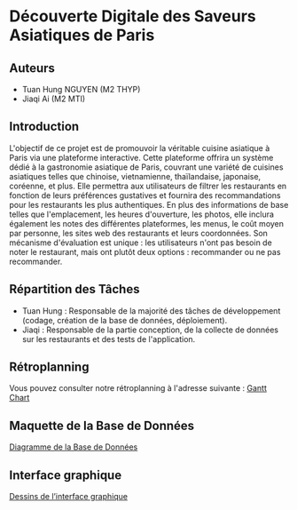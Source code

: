 # Découverte Digitale des Saveurs Asiatiques de Paris

## Auteurs

- Tuan Hung NGUYEN (M2 THYP)
- Jiaqi Ai (M2 MTI)

## Introduction

L'objectif de ce projet est de promouvoir la véritable cuisine asiatique à Paris via une plateforme interactive. Cette plateforme offrira un système dédié à la gastronomie asiatique de Paris, couvrant une variété de cuisines asiatiques telles que chinoise, vietnamienne, thaïlandaise, japonaise, coréenne, et plus. Elle permettra aux utilisateurs de filtrer les restaurants en fonction de leurs préférences gustatives et fournira des recommandations pour les restaurants les plus authentiques. En plus des informations de base telles que l'emplacement, les heures d'ouverture, les photos, elle inclura également les notes des différentes plateformes, les menus, le coût moyen par personne, les sites web des restaurants et leurs coordonnées. Son mécanisme d'évaluation est unique : les utilisateurs n'ont pas besoin de noter le restaurant, mais ont plutôt deux options : recommander ou ne pas recommander.

## Répartition des Tâches

- Tuan Hung : Responsable de la majorité des tâches de développement (codage, création de la base de données, déploiement).
- Jiaqi : Responsable de la partie conception, de la collecte de données sur les restaurants et des tests de l'application.

## Rétroplanning

Vous pouvez consulter notre rétroplanning à l'adresse suivante : [Gantt Chart](https://docs.google.com/spreadsheets/d/1Smf0AGayYaKLLXAY-mYy6bWEJUkBLgUWZ6znTZX_G3g/edit?usp=sharing)

## Maquette de la Base de Données

[Diagramme de la Base de Données](https://dbdiagram.io/d/Diagramme-SQL-6529d9cdffbf5169f0a95c21)

## Interface graphique

[Dessins de l’interface graphique](https://www.figma.com/file/bumM9HJ1ksmESBlTSkAdIx/CusineTHYP?type=design&node-id=0%3A1&mode=design&t=WRH0K6uTpD6LlS3F-1)
